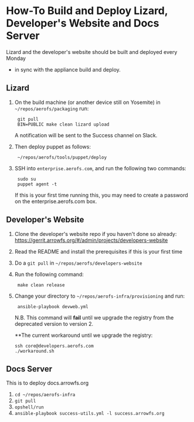 # How-To Build and Deploy Lizard, Developer's Website and Docs Server

Lizard and the developer's website should be built and deployed every Monday
- in sync with the appliance build and deploy.

## Lizard

1. On the build machine (or another device still on Yosemite) in
	`~/repos/aerofs/packaging` run:

        git pull
        BIN=PUBLIC make clean lizard upload

   A notification will be sent to the Success channel on Slack.

2. Then deploy puppet as follows:

        ~/repos/aerofs/tools/puppet/deploy

3. SSH into `enterprise.aerofs.com`, and run the following two commands:

        sudo su
        puppet agent -t

	If this is your first time running this, you may need to create a
	password on the enterprise.aerofs.com box.

## Developer's Website

1. Clone the developer's website repo if you haven't done so already:
	https://gerrit.arrowfs.org/#/admin/projects/developers-website
2. Read the README and install the prerequisites if this is your first time

3. Do a `git pull` in `~/repos/aerofs/developers-website`
4. Run the following command:

        make clean release

5. Change your directory to `~/repos/aerofs-infra/provisioning` and run:

        ansible-playbook devweb.yml

   N.B. This command will **fail** until we upgrade the registry from the
   deprecated version to version 2.

   **The current workaround until we upgrade the registry:

       ssh core@developers.aerofs.com
       ./workaround.sh

## Docs Server

This is to deploy docs.arrowfs.org

1. `cd ~/repos/aerofs-infra`
2. `git pull`
3. `opshell/run`
4. `ansible-playbook success-utils.yml -l success.arrowfs.org`
